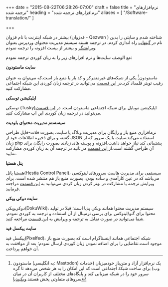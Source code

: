+++
date = "2015-08-22T06:28:26-07:00"
draft = false
title = "نرم‌افزارهای ترجمه شده"
heading = "نرم‌افزارهای ترجمه شده"
aliases = [
    "/Software-translation/"
]

+++

بیشتر در شبکه اینترنت با نام قزوان (قەزوان - Qezwan ) شناخته شدم و سایتی را بدین نام  در [گیتهاب](https://qezwan.ir) راه اندازی کردم. در ترجمه هسته سیستم مدیریت محتوای وردپرس بعنوان  [ویرایشگر](https://profiles.wordpress.org/qezwan/) و  بیشتر از بیست افزونه را ترجمه نمودم.

مع الوصف سایت‌ها و نرم افزارهای زیر را به زبان کوردی ترجمه نمودم:

**سایت ماستودون**

ماستودون[^1] یکی از شبکه‌های غیرمتمرکز و کد باز یا منبع باز است.که می‌توان به عنوان رقیب تویتر قلمداد کرد.در [این قسمت](https://crowdin.com/project/mastodon) می‌توانید در ترجمه زبان کوردی این شبکه اجتماعی مشارکت کنید.


**اپلیکیشن توسکی**

توسکی (Tusky)اپلیکیشن موبایل برای شبکه اجتماعی ماستودن است. در [این قسمت](https://crowdin.com/project/mastodon-for-android)  می‌توانید در ترجمه زبان کوردی این اپ  مشارکت کنید.

[^1]: ماستودون (به انگلیسی: Mastodon) یک نرم‌افزار آزاد و متن‌باز خودمیزبان (خدمات وب) برای ساخت شبکهٔ اجتماعی است که این امکان را به هر شخص می‌دهد تا گره سرور خود را در شبکه میزبانی کند و پایگاه‌های مختلف از کاربران آن در میان سروهای متفاوتی پخش هستند.[ویکیپدیا](https://bit.ly/3hlB73t)

**سیسستم مدیریت محتوای بلودیت**

نرمافزاری منبع باز و رایگان برای مدیریت وبلاگ یا سایت، بصورت فلات-فایل طراحی گشته و برای ذخیره اطلاعات خود از JSON استفاده می‌کند.سایت با یک سرور که از زبان php پشتیبانی کند نیاز خواهد داشت.افزونه و پوسته های زیادی بصورت رایگان برای آن طراحی گشته است.از [این قسمت](https://crowdin.com/project/mastodon-for-android)   می‌تانید در ترجمه آن به زبان کوردی مشارکت نمایید.

**پنل هستیا**

هستیا پانل(Hestia Control Panel)، سیستمی برای مدیریت هاست سرورهای لینوکسی می‌باشد که در عین کارآمدی و ساده بودن، بصورت منبع باز هم منتشر شده است. برای ویرایش ترجمه یا مشارکت در بهتر کردن زبان کردی می‌توانید به [این قسمت](https://translate.hestiacp.com/projects/hestiacp/) مراجعه فرمایید.


**سایت دوکی ویکی**

دوکی‌ویکی(DokuWiki)، سیستم مدیریت محتوا همانند ویکی پدیا است؛ قبلا در تولید محتوا برای گنو/لینوکس برای برسی ترمینال از آن استفاده و ترجمه به کوردی نمودم.
شما می‌توانید در صورت تمایل به ترجمه و ویرایش به [این قسمت](https://www.dokuwiki.org/dokuwiki) مراجعه کنید.

**سایت پیکسل فید**

پیکسل فید(Pixelfed)، شبکه اجتماعی همانند اینستاگرام است که بصورت منبع باز موجود است.تقاضایی را برای اضافه نمودن زبان کوردی ارسال نمودم؛ بعد از موافقت به آن خواهم پرداخت.
